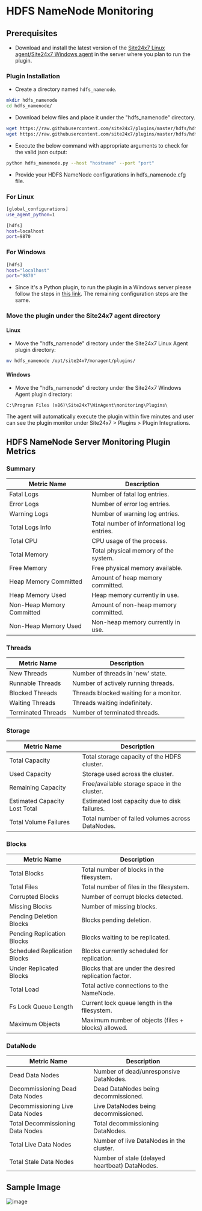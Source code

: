 # HDFS NameNode Monitoring
                                                                                              
## Prerequisites

- Download and install the latest version of the [Site24x7 Linux agent/Site24x7 Windows agent](https://www.site24x7.com/app/client#/admin/inventory/add-monitor) in the server where you plan to run the plugin.

### Plugin Installation  

- Create a directory named `hdfs_namenode`.
  
```bash
mkdir hdfs_namenode
cd hdfs_namenode/
```
      
- Download below files and place it under the "hdfs_namenode" directory.

```bash
wget https://raw.githubusercontent.com/site24x7/plugins/master/hdfs/hdfs_namenode/hdfs_namenode.py 
wget https://raw.githubusercontent.com/site24x7/plugins/master/hdfs/hdfs_namenode/hdfs_namenode.cfg
```

- Execute the below command with appropriate arguments to check for the valid json output:

```bash
python hdfs_namenode.py --host "hostname" --port "port"
```

- Provide your HDFS NameNode configurations in hdfs_namenode.cfg file.

### For Linux

```bash
[global_configurations]
use_agent_python=1

[hdfs]
host=localhost
port=9870
```

### For Windows

```bash
[hdfs]
host="localhost"
port="9870"
```

- Since it's a Python plugin, to run the plugin in a Windows server please follow the steps in [this link](https://support.site24x7.com/portal/en/kb/articles/run-python-plugin-scripts-in-windows-servers). The remaining configuration steps are the same.

### Move the plugin under the Site24x7 agent directory

#### Linux

- Move the "hdfs_namenode" directory under the Site24x7 Linux Agent plugin directory: 

```bash
mv hdfs_namenode /opt/site24x7/monagent/plugins/
```
		
#### Windows

- Move the "hdfs_namenode" directory under the Site24x7 Windows Agent plugin directory:

```
C:\Program Files (x86)\Site24x7\WinAgent\monitoring\Plugins\
```
The agent will automatically execute the plugin within five minutes and user can see the plugin monitor under Site24x7 > Plugins > Plugin Integrations.

## HDFS NameNode Server Monitoring Plugin Metrics

### Summary

| **Metric Name**           | **Description**                                              |
|---------------------------|--------------------------------------------------------------|
| Fatal Logs                | Number of fatal log entries.                                 |
| Error Logs                | Number of error log entries.                                 |
| Warning Logs              | Number of warning log entries.                               |
| Total Logs Info           | Total number of informational log entries.                   |
| Total CPU                 | CPU usage of the process.                                |
| Total Memory              | Total physical memory of the system.                 |
| Free Memory               | Free physical memory available.                      |
| Heap Memory Committed     | Amount of heap memory committed.                     |
| Heap Memory Used          | Heap memory currently in use.                        |
| Non-Heap Memory Committed | Amount of non-heap memory committed.                 |
| Non-Heap Memory Used      | Non-heap memory currently in use.                    |

### Threads

| **Metric Name**             | **Description**                                                |
|-----------------------------|----------------------------------------------------------------|
| New Threads                 | Number of threads in 'new' state.                              |
| Runnable Threads            | Number of actively running threads.                            |
| Blocked Threads             | Threads blocked waiting for a monitor.                         |
| Waiting Threads             | Threads waiting indefinitely.                                  |
| Terminated Threads          | Number of terminated threads.                                  |

### Storage

| **Metric Name**                     | **Description**                                               |
|------------------------------------|---------------------------------------------------------------|
| Total Capacity                     | Total storage capacity of the HDFS cluster.           |
| Used Capacity                      | Storage used across the cluster.                      |
| Remaining Capacity                 | Free/available storage space in the cluster.          |
| Estimated Capacity Lost Total      | Estimated lost capacity due to disk failures.         |
| Total Volume Failures              | Total number of failed volumes across DataNodes.              |

### Blocks

| **Metric Name**                     | **Description**                                               |
|------------------------------------|---------------------------------------------------------------|
| Total Blocks                       | Total number of blocks in the filesystem.                     |
| Total Files                        | Total number of files in the filesystem.                      |
| Corrupted Blocks                   | Number of corrupt blocks detected.                            |
| Missing Blocks                     | Number of missing blocks.                                     |
| Pending Deletion Blocks            | Blocks pending deletion.                                      |
| Pending Replication Blocks         | Blocks waiting to be replicated.                              |
| Scheduled Replication Blocks       | Blocks currently scheduled for replication.                   |
| Under Replicated Blocks            | Blocks that are under the desired replication factor.         |
| Total Load                         | Total active connections to the NameNode.                     |
| Fs Lock Queue Length               | Current lock queue length in the filesystem.                  |
| Maximum Objects                    | Maximum number of objects (files + blocks) allowed.           |

### DataNode

| **Metric Name**                     | **Description**                                               |
|------------------------------------|---------------------------------------------------------------|
| Dead Data Nodes                    | Number of dead/unresponsive DataNodes.                        |
| Decommissioning Dead Data Nodes    | Dead DataNodes being decommissioned.                          |
| Decommissioning Live Data Nodes    | Live DataNodes being decommissioned.                          |
| Total Decommissioning Data Nodes   | Total decommissioning DataNodes.                              |
| Total Live Data Nodes              | Number of live DataNodes in the cluster.                      |
| Total Stale Data Nodes             | Number of stale (delayed heartbeat) DataNodes.                |

## Sample Image

![image](https://github.com/user-attachments/assets/eb78cd7c-abef-45e2-990a-1c5e32515c70)
